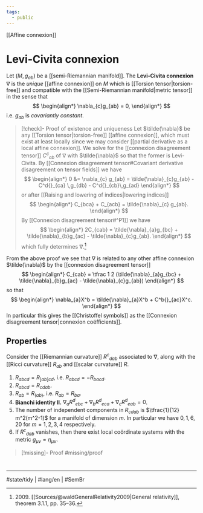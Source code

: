 ```yaml
---
tags:
  - public
---
```

[[Affine connexion]]
# Levi-Civita connexion

Let $(M,g_{ab})$ be a [[semi-Riemannian manifold]].
The **Levi-Civita connexion** $\nabla$ is the _unique_ [[affine connexion]] on $M$ 
which is [[Torsion tensor|torsion-free]]
and compatible with the [[Semi-Riemannian manifold|metric tensor]] in the sense that
$$
\begin{align*}
\nabla_{c}g_{ab} = 0,
\end{align*}
$$
i.e. $g_{ab}$ is _covariantly constant_.

> [!check]- Proof of existence and uniqueness
> Let $\tilde{\nabla}$ be any [[Torsion tensor|torsion-free]] [[affine connexion]],
> which must exist at least locally since we may consider [[partial derivative as a local affine connexion]].
> We solve for the [[connexion disagreement tensor]] $C^c{}_{ab}$ of $\nabla$ with $\tilde{\nabla}$
> so that the former is Levi-Civita.
> By [[Connexion disagreement tensor#Covariant derivative disagreement on tensor fields]] we have
> $$
> \begin{align*}
> 0 
> &= \nabla_{c} g_{ab}
> = \tilde{\nabla}_{c}g_{ab} - C^d{}_{ca} \,g_{db} - C^d{}_{cb}\,g_{ad}
> \end{align*}
> $$
> or after [[Raising and lowering of indices|lowering indices]]
> $$
> \begin{align*}
> C_{bca} + C_{acb} = \tilde{\nabla}_{c} g_{ab}.
> \end{align*}
> $$
> By [[Connexion disagreement tensor#^P1]] we have
> $$
> \begin{align*}
> 2C_{cab} = \tilde{\nabla}_{a}g_{bc} + \tilde{\nabla}_{b}g_{ac} - \tilde{\nabla}_{c}g_{ab}.
> \end{align*}
> $$
> which fully determines $\nabla$.[^2009]

From the above proof we see that $\nabla$ is related to any other affine connexion $\tilde{\nabla}$ by the [[connexion disagreement tensor]]
$$
\begin{align*}
C_{cab} = \tfrac 1 2 (\tilde{\nabla}_{a}g_{bc} + \tilde{\nabla}_{b}g_{ac} - \tilde{\nabla}_{c}g_{ab})
\end{align*}
$$
so that
$$
\begin{align*}
\nabla_{a}X^b = \tilde{\nabla}_{a}X^b + C^b{}_{ac}X^c.
\end{align*}
$$
In particular this gives the [[Christoffel symbols]] as the [[Connexion disagreement tensor|connexion coëfficients]].

  [^2009]: 2009\. [[Sources/@waldGeneralRelativity2009|General relativity]], theorem 3.1.1, pp. 35–36.

## Properties

Consider the [[Riemannian curvature]] $R^c{}_{dab}$ associated to $\nabla$,
along with the [[Ricci curvature]] $R_{ab}$ and [[scalar curvature]] $R$.

1. $R_{abcd} = R_{[ab]cd}$, i.e. $R_{abcd} = -R_{bacd}$.
2. $R_{abcd} = R_{cdab}$.
3. $R_{ab} = R_{(ab)}$, i.e. $R_{ab} = R_{ba}$.
4. **Bianchi identity II.** $\nabla_{a} R^d{}_{ebc} + \nabla_{b}R^d{}_{eca} + \nabla_{c}R^d{}_{eab} = 0$.
5. The number of independent components in $R_{cdab}$ is $\tfrac{1}{12} m^2(m^2-1)$ for a manifold of dimension $m$.
   In particular we have $0,1,6,20$ for $m=1,2,3,4$ respectively.
6. If $R^c{}_{dab}$ vanishes, then there exist local coördinate systems with the metric $g_{\mu\nu} = \eta_{\mu\nu}$.

> [!missing]- Proof
> #missing/proof

#
---
#state/tidy | #lang/en | #SemBr
